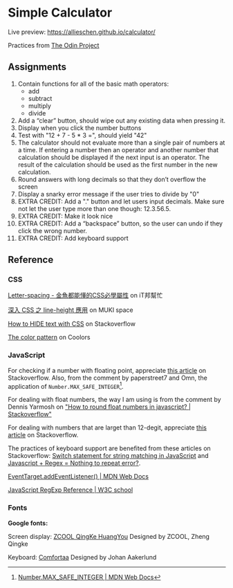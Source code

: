 # Simple Calculator

Live preview: https://allieschen.github.io/calculator/

Practices from [The Odin Project](https://www.theodinproject.com/paths/foundations/courses/foundations/lessons/calculator)

## Assignments

1. Contain functions for all of the basic math operators:
   - add
   - subtract
   - multiply
   - divide
2. Add a “clear” button, should wipe out any existing data when pressing it.
3. Display when you click the number buttons
4. Test with "12 + 7 - 5 * 3 =", should yield "42"
5. The calculator should not evaluate more than a single pair of numbers at a time. If entering a number then an operator and another number that calculation should be displayed if the next input is an operator. The result of the calculation should be used as the first number in the new calculation.
6. Round answers with long decimals so that they don’t overflow the screen
7. Display a snarky error message if the user tries to divide by "0"
8. EXTRA CREDIT: Add a "." button and let users input decimals. Make sure not let the user type more than one though: 12.3.56.5.
9. EXTRA CREDIT: Make it look nice
10. EXTRA CREDIT: Add a “backspace” button, so the user can undo if they click the wrong number.
11. EXTRA CREDIT: Add keyboard support

## Reference

### CSS

[Letter-spacing - 金魚都能懂的CSS必學屬性](https://ithelp.ithome.com.tw/articles/10244794) on iT邦幫忙

[深入 CSS 之 line-height 應用](https://muki.tw/tech/css-line-height/) on MUKI space

[How to HIDE text with CSS](https://stackoverflow.com/questions/48591950/how-to-hide-text-with-css) on Stackoverflow

[The color pattern](https://coolors.co/0081a7-00afb9-fdfcdc-fed9b7-f07167) on Coolors

### JavaScript

For checking if a number with floating point, appreciate [this article](https://stackoverflow.com/questions/3885817/how-do-i-check-that-a-number-is-float-or-integer/20779354#20779354) on Stackoverflow. Also, from the comment by paperstreet7 and Omn, the application of `Number.MAX_SAFE_INTEGER`[^defMaxSafeInter].

[^defMaxSafeInter]: [Number.MAX_SAFE_INTEGER | MDN Web Docs](https://developer.mozilla.org/en-US/docs/Web/JavaScript/Reference/Global_Objects/Number/MAX_SAFE_INTEGER)

For dealing with float numbers, the way I am using is from the comment by Dennis Yarmosh on ["How to round float numbers in javascript? | Stackoverflow"](https://stackoverflow.com/questions/9453421/how-to-round-float-numbers-in-javascript)

For dealing with numbers that are larget than 12-degit, appreciate [this article](https://stackoverflow.com/questions/11124451/how-can-i-convert-numbers-into-scientific-notation/11124522) on Stackoverflow.

The practices of keyboard support are benefited from these articles on Stackoverflow: [Switch statement for string matching in JavaScript](https://stackoverflow.com/questions/2896626/switch-statement-for-string-matching-in-javascript) and [Javascript + Regex = Nothing to repeat error?](https://stackoverflow.com/questions/6288181/javascript-regex-nothing-to-repeat-error).

[EventTarget.addEventListener() | MDN Web Docs](https://developer.mozilla.org/en-US/docs/Web/API/EventTarget/addEventListener)

[JavaScript RegExp Reference | W3C school](https://www.w3schools.com/jsref/jsref_obj_regexp.asp)

### Fonts

**Google fonts:**

Screen display: [ZCOOL QingKe HuangYou](https://fonts.google.com/share?selection.family=Comfortaa%7CZCOOL%20QingKe%20HuangYou)  Designed by ZCOOL, Zheng Qingke

Keyboard: [Comfortaa](https://fonts.google.com/share?selection.family=Comfortaa%7CZCOOL%20QingKe%20HuangYou) Designed by Johan Aakerlund 
